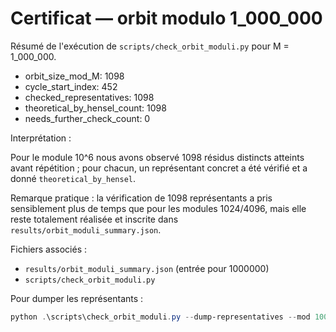 # Certificat — orbit modulo 1_000_000

Résumé de l'exécution de `scripts/check_orbit_moduli.py` pour M = 1_000_000.

- orbit_size_mod_M: 1098
- cycle_start_index: 452
- checked_representatives: 1098
- theoretical_by_hensel_count: 1098
- needs_further_check_count: 0

Interprétation :

Pour le module 10^6 nous avons observé 1098 résidus distincts atteints avant répétition ; pour chacun, un représentant concret a été vérifié et a donné `theoretical_by_hensel`.

Remarque pratique : la vérification de 1098 représentants a pris sensiblement plus de temps que pour les modules 1024/4096, mais elle reste totalement réalisée et inscrite dans `results/orbit_moduli_summary.json`.

Fichiers associés :

- `results/orbit_moduli_summary.json` (entrée pour 1000000)
- `scripts/check_orbit_moduli.py`

Pour dumper les représentants :

```powershell
python .\scripts\check_orbit_moduli.py --dump-representatives --mod 1000000 --max-iter 20000
```
